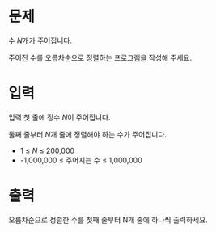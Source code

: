 # 문제

수 $N$개가 주어집니다.

주어진 수를 오름차순으로 정렬하는 프로그램을 작성해 주세요.

# 입력

입력 첫 줄에 정수 $N$이 주어집니다.

둘째 줄부터 $N$개 줄에 정렬해야 하는 수가 주어집니다.

* 1 ≤ $N$ ≤ 200,000
* -1,000,000 ≤ 주어지는 수 ≤ 1,000,000

# 출력

오름차순으로 정렬한 수를 첫째 줄부터 N개 줄에 하나씩 출력하세요.

